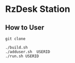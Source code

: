 # RzDesk Station 

## How to User
~~~~
git clone 

./build.sh
./adduser.sh  USERID
./run.sh USERID

~~~~
  

